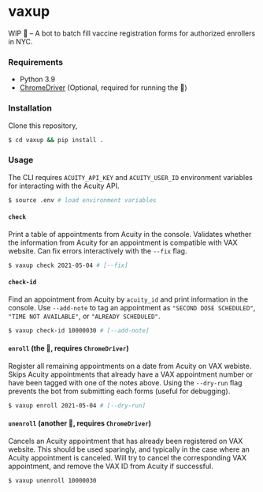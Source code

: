 # vaxup

WIP 👷 – A bot to batch fill vaccine registration forms for authorized enrollers in NYC.


### Requirements

- Python 3.9
- [ChromeDriver](https://www.kenst.com/2015/03/installing-chromedriver-on-mac-osx/) (Optional, required for running the 🤖)

### Installation

Clone this repository,

```bash
$ cd vaxup && pip install .
```

### Usage

The CLI requires `ACUITY_API_KEY` and `ACUITY_USER_ID` environment 
variables for interacting with the Acuity API.

```bash
$ source .env # load environment variables
```

#### `check`

Print a table of appointments from Acuity in the console. Validates 
whether the information from Acuity for an appointment is compatible 
with VAX website. Can fix errors interactively with the `--fix` flag.

```bash
$ vaxup check 2021-05-04 # [--fix]
```

#### `check-id`

Find an appointment from Acuity by `acuity_id` and print information
in the console. Use `--add-note` to tag an appointment as 
`"SECOND DOSE SCHEDULED"`, `"TIME NOT AVAILABLE"`, or `"ALREADY SCHEDULED"`.

```bash
$ vaxup check-id 10000030 # [--add-note]
```


#### `enroll` (the 🤖, requires `ChromeDriver`)

Register all remaining appointments on a date from Acuity on VAX webiste. 
Skips Acuity appointments that already have a VAX appointment number or 
have been tagged with one of the notes above. Using the `--dry-run` flag 
prevents the bot from submitting each forms (useful for debugging).

```bash
$ vaxup enroll 2021-05-04 # [--dry-run]
```

#### `unenroll` (another 🤖, requires `ChromeDriver`)

Cancels an Acuity appointment that has already been registered on VAX website.
This should be used sparingly, and typically in the case where an Acuity 
appointment is canceled. Will try to cancel the corresponding VAX appointment,
and remove the VAX ID from Acuity if successful.

```bash
$ vaxup unenroll 10000030
```
